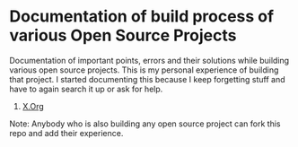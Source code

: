 # Documentation of build process of various Open Source Projects

Documentation of important points, errors and their solutions while building various open source projects. This is my personal experience of building that project. I started documenting this because I keep forgetting stuff and have to again search it up or ask for help.

1. [X.Org](xorg-build-notes/README.md)

Note: Anybody who is also building any open source project can fork this repo and add their experience.
